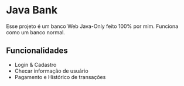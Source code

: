 
# Java Bank

Esse projeto é um banco Web Java-Only feito 100% por mim. Funciona como um banco normal.





## Funcionalidades

- Login & Cadastro
- Checar informação de usuário
- Pagamento e Histórico de transações


